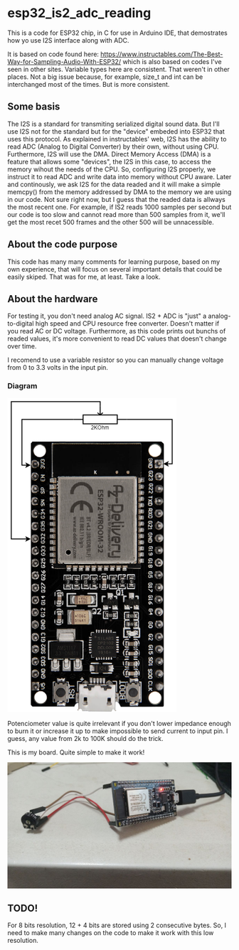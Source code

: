 # esp32_is2_adc_reading

This is a code for ESP32 chip, in C for use in Arduino IDE, that demostrates how yo use I2S interface along with ADC.

It is based on code found here: https://www.instructables.com/The-Best-Way-for-Sampling-Audio-With-ESP32/ which is also based on codes I've seen in other sites.
Variable types here are consistent. That weren't in other places. Not a big issue because, for example, size_t and int can be interchanged most of the times. But is more consistent.

## Some basis
The I2S is a standard for transmiting serialized digital sound data. But I'll use I2S not for the standard but for the "device" embeded into ESP32 that uses this protocol.
As explained in instructables' web, I2S has the ability to read ADC (Analog to Digital Converter) by their own, without using CPU. Furthermore, I2S will use the DMA. Direct Memory Access (DMA) is a feature that allows some "devices", the I2S in this case, to access the memory wihout the needs of the CPU.
So, configuring I2S properly, we instruct it to read ADC and write data into memory without CPU aware.
Later and continously, we ask I2S for the data readed and it will make a simple memcpy() from the memory addressed by DMA to the memory we are using in our code.
Not sure right now, but I guess that the readed data is allways the most recent one.
For example, if IS2 reads 1000 samples per second but our code is too slow and cannot read more than 500 samples from it, we'll get the most recet 500 frames and the other 500 will be unnacessible.

## About the code purpose
This code has many many comments for learning purpose, based on my own experience, that will focus on several important details that could be easily skiped. That was for me, at least. Take a look.

## About the hardware
For testing it, you don't need analog AC signal. IS2 + ADC is "just" a analog-to-digital high speed and CPU resource free converter. Doesn't matter if you read AC or DC voltage. Furthermore, as this code prints out bunchs of readed values, it's more convenient to read DC values that doesn't change over time.

I recomend to use a variable resistor so you can manually change voltage from 0 to 3.3 volts in the input pin.

### Diagram

![ESP32 I2S ADC Demo Diagram](https://github.com/silderan/esp32_is2_adc_reading/blob/main/esp32_i2s_adc_read/esp21_i2s_adc_demo.png?raw=true)

Potenciometer value is quite irrelevant if you don't lower impedance enough to burn it or increase it up to make impossible to send current to input pin.
I guess, any value from 2k to 100K should do the trick.


This is my board. Quite simple to make it work!

![ESP32 I2S ADC Demo Diagram](https://github.com/silderan/esp32_is2_adc_reading/blob/main/esp32_i2s_adc_read/esp32_i2s_adc_read_demo_real_.jpeg?raw=true)


## TODO!
For 8 bits resolution, 12 + 4 bits are stored using 2 consecutive bytes. So, I need to make many changes on the code to make it work with this low resolution.
